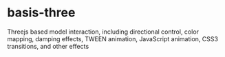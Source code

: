 # basis-three
Threejs based model interaction, including directional control, color mapping, damping effects, TWEEN animation, JavaScript animation, CSS3 transitions, and other effects
